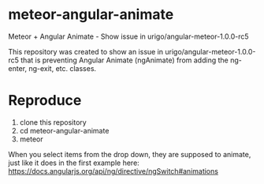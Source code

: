 # meteor-angular-animate
Meteor + Angular Animate - Show issue in urigo/angular-meteor-1.0.0-rc5

This repository was created to show an issue in urigo/angular-meteor-1.0.0-rc5 that is preventing 
Angular Animate (ngAnimate) from adding the ng-enter, ng-exit, etc. classes.

# Reproduce
1. clone this repository
2. cd meteor-angular-animate
3. meteor

When you select items from the drop down, they are supposed to animate, just like it does in the first
example here: https://docs.angularjs.org/api/ng/directive/ngSwitch#animations

